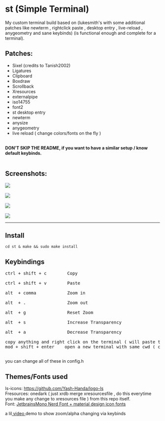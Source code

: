 # st (Simple Terminal)
My custom terminal build based on (lukesmith's with some additional patches like newterm , rightclick paste , desktop entry , live-reload , anygeometry and sane keybinds) (is functional enough and complete for a terminal).

## Patches: 
- Sixel (credits to Tanish2002)
- Ligatures
- Clipboard
- Boxdraw
- Scrollback
- Xresources
- externalpipe
- iso14755
- font2
- st desktop entry 
- newterm 
- anysize
- anygeometry 
- live reload ( change colors/fonts on the fly )
<br>
<b>DON'T SKIP THE README, if you want to have a similar setup / know default keybinds.<br><br></b>



## Screenshots: 
<img src="https://github.com/siduck76/personal-backup/tree/master/delete_this/bruh.png">  <br><br>
<img src="https://github.com/siduck76/personal-backup/tree/master/delete_this/two7-00.png"> <br><br>
<img src="https://github.com/siduck76/personal-backup/tree/master/delete_this/ithree0-36-43.png"> <br><br>
<img src="https://github.com/siduck76/personal-backup/tree/master/delete_this/u.png"> <br><hr>

## Install <br> 
`cd st & make && sudo make install `<br>

## Keybindings<br> 
<pre>
ctrl + shift + c        Copy  <br>
ctrl + shift + v        Paste <br>
alt  + comma            Zoom in <br>
alt  + .                Zoom out <br>
alt  + g                Reset Zoom<br>
alt  + s                Increase Transparency<br>
alt  + a                Decrease Transparency <br>
copy anything and right click on the terminal ( will paste the copied thing ) 
mod + shift + enter    open a new terminal with same cwd ( current working directory )

</pre>
you can change all of these in config.h
<br> 

## Themes/Fonts used
ls-icons: https://github.com/Yash-Handa/logo-ls <br>
Fresources: onedark ( just xrdb merge xresourcesfile , do this everytime you make any change to xresources file ) from this repo itself.<br>
Font: <a href="https://github.com/siduck76/matfonts">  JetbrainsMono Nerd Font + material design icon fonts </a> 


a lil<a href="https://share.vidyard.com/watch/sdFeoxaRr124U893WVEcxN?"> video  </a>demo to show zoom/alpha changing via keybinds

